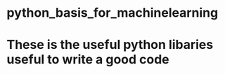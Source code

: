 # python_basis_for_machinelearning
# These is the useful python libaries useful to write a good code
